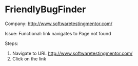 # FriendlyBugFinder
Company: http://www.softwaretestingmentor.com/

Issue: Functional: link navigates to Page not found

Steps:
1. Navigate to URL http://www.softwaretestingmentor.com/
2. Click on the link 



